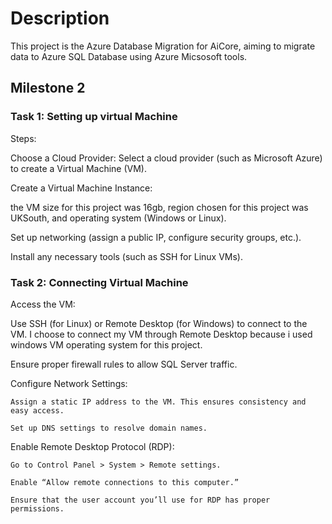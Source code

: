 # Description

This project is the Azure Database Migration for AiCore, aiming to migrate data to Azure SQL Database using Azure Micsosoft tools.

## Milestone 2


###  Task 1: Setting up virtual Machine

Steps:

Choose a Cloud Provider: Select a cloud provider (such as Microsoft Azure) to create a Virtual Machine (VM).

Create a Virtual Machine Instance:

the VM size for this project was 16gb, 
region chosen for this project was UKSouth, and operating system (Windows or Linux).

Set up networking (assign a public IP, configure security groups, etc.).

Install any necessary tools (such as SSH for Linux VMs).


### Task 2: Connecting Virtual Machine


Access the VM:

Use SSH (for Linux) or Remote Desktop (for Windows) to connect to the VM. I choose to connect my VM through Remote Desktop because i used windows VM operating system for this project.

Ensure proper firewall rules to allow SQL Server traffic.

Configure Network Settings:

    Assign a static IP address to the VM. This ensures consistency and easy access.

    Set up DNS settings to resolve domain names.

Enable Remote Desktop Protocol (RDP):

    Go to Control Panel > System > Remote settings.

    Enable “Allow remote connections to this computer.”

    Ensure that the user account you’ll use for RDP has proper permissions.
